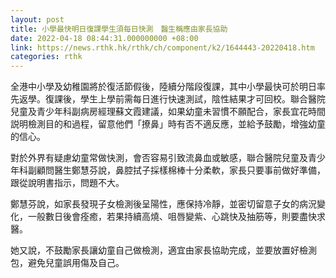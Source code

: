 ```yaml
---
layout: post
title: 小學最快明日復課學生須每日快測　醫生稱應由家長協助
date: 2022-04-18 08:44:31.000000000 +08:00
link: https://news.rthk.hk/rthk/ch/component/k2/1644443-20220418.htm
categories: rthk
---
```


全港中小學及幼稚園將於復活節假後，陸續分階段復課，其中小學最快可於明日率先返學。復課後，學生上學前需每日進行快速測試，陰性結果才可回校。聯合醫院兒童及青少年科副病房經理蘇文霞建議，如果幼童未習慣不願配合，家長宜花時間説明檢測目的和過程，留意他們「撩鼻」時有否不適反應，並給予鼓勵，增強幼童的信心。

對於外界有疑慮幼童常做快測，會否容易引致流鼻血或敏感，聯合醫院兒童及青少年科副顧問醫生鄭慧芬說，鼻腔拭子採樣棉棒十分柔軟，家長只要事前做好準備，跟從說明書指示，問題不大。

鄭慧芬說，如家長發現子女檢測後呈陽性，應保持冷靜，並密切留意子女的病況變化，一般數日後會痊癒，若果持續高燒、咀唇變紫、心跳快及抽筋等，則要盡快求醫。

她又說，不鼓勵家長讓幼童自己做檢測，適宜由家長協助完成，並要放置好檢測包，避免兒童誤用傷及自己。
